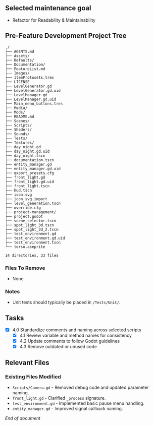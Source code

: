 ## Selected maintenance goal
- Refactor for Readability & Maintainability

## Pre-Feature Development Project Tree
```
./
├── AGENTS.md
├── Assets/
├── Defaults/
├── Documentation/
├── FeatureList.md
├── Images/
├── ItemProtosets.tres
├── LICENSE
├── LevelGenerator.gd
├── LevelGenerator.gd.uid
├── LevelManager.gd
├── LevelManager.gd.uid
├── Main_menu_buttons.tres
├── Media/
├── Mods/
├── README.md
├── Scenes/
├── Scripts/
├── Shaders/
├── Sounds/
├── Tests/
├── Textures/
├── day_night.gd
├── day_night.gd.uid
├── day_night.tscn
├── documentation.tscn
├── entity_manager.gd
├── entity_manager.gd.uid
├── export_presets.cfg
├── front_light.gd
├── front_light.gd.uid
├── front_light.tscn
├── hud.tscn
├── icon.svg
├── icon.svg.import
├── level_generation.tscn
├── override.cfg
├── project-management/
├── project.godot
├── scene_selector.tscn
├── spot_light_3d.tscn
├── spot_light_3d_2.tscn
├── test_environment.gd
├── test_environment.gd.uid
├── test_environment.tscn
└── torso.aseprite

14 directories, 33 files
```

### Files To Remove
- None

### Notes
- Unit tests should typically be placed in `/Tests/Unit/`.

## Tasks
- [x] 4.0 Standardize comments and naming across selected scripts
    - [x] 4.1 Review variable and method names for consistency
    - [x] 4.2 Update comments to follow Godot guidelines
    - [x] 4.3 Remove outdated or unused code

## Relevant Files
### Existing Files Modified
- `Scripts/Camera.gd` - Removed debug code and updated parameter naming.
- `front_light.gd` - Clarified `_process` signature.
- `test_environment.gd` - Implemented basic pause menu handling.
- `entity_manager.gd` - Improved signal callback naming.

*End of document*
